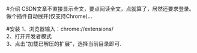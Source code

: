 #介绍
CSDN文章不直接显示全文，要点阅读全文，点就算了，居然还要求登录。做个插件自动展开(仅支持Chrome)...

#安装
1、浏览器输入：chrome://extensions/   
2、打开开发者模式   
3、点击"加载已解压的扩展"，选择当前目录即可.